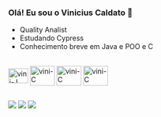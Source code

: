 ### Olá! Eu sou o Vinicius Caldato 👋

-  Quality Analist
-  Estudando Cypress 
-  Conhecimento breve em Java e POO e C
  


<div style="display: inline_block"><br>
  <img align="center" alt="vini-J" height="30" width="40" src="https://cdn.jsdelivr.net/gh/devicons/devicon/icons/java/java-plain.svg">
  <img align="center" alt="vini-C" height="40" width="50"src="https://cdn.jsdelivr.net/gh/devicons/devicon@latest/icons/c/c-original.svg">
  <img align="center" alt="vini-C" height="40" width="50"src="https://user-images.githubusercontent.com/68279555/200387386-276c709f-380b-46cc-81fd-f292985927a8.png">
  <img align="center" alt="vini-C" height="40" width="50"src="https://user-images.githubusercontent.com/25181517/117207330-263ba280-adf4-11eb-9b97-0ac5b40bc3be.png">
  

  
</div>

##

<div> 
  
  <a href="https://www.instagram.com/vinicaldato_/" target="_blank"><img src="https://img.shields.io/badge/-Instagram-%23E4405F?style=for-the-badge&logo=instagram&logoColor=white" target="_blank"></a>
  <a href = "mailto:viniciuscaldatoo@gmail.com"><img src="https://img.shields.io/badge/-Gmail-%23333?style=for-the-badge&logo=gmail&logoColor=white" target="_blank"></a>
  <a href="https://www.linkedin.com/in/vcaldato/" target="_blank"><img src="https://img.shields.io/badge/-LinkedIn-%230077B5?style=for-the-badge&logo=linkedin&logoColor=white" target="_blank"></a> 
  
</div>



##
